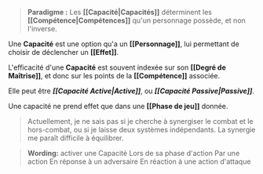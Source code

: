 > **Paradigme :**
Les **[[Capacité|Capacités]]** déterminent les **[[Compétence|Compétences]]** qu'un personnage possède, et non l'inverse.

Une **Capacité** est une option qu'a un **[[Personnage]]**, lui permettant de choisir de déclencher un **[[Effet]]**.

L'efficacité d'une **Capacité** est souvent indexée sur son **[[Degré de Maîtrise]]**, et donc sur les points de la **[[Compétence]]** associée.

Elle peut être ***[[Capacité Active|Active]]***, ou ***[[Capacité Passive|Passive]]***.

Une capacité ne prend effet que dans une **[[Phase de jeu]]** donnée.
> Actuellement,  je ne sais pas si je cherche à synergiser le combat et le hors-combat, ou si je laisse deux systèmes indépendants. La synergie me paraît difficile à équilibrer.


> **Wording:** activer une Capacité
Lors de sa phase d'action
Par une action
En réponse à un adversaire
En réaction à une action d'attaque